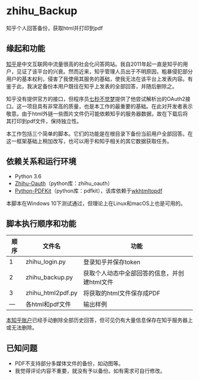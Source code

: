 # zhihu_Backup
知乎个人回答备份，获取html并打印到pdf

## 缘起和功能
[知乎](https://www.zhihu.com)是中文互联网中流量很高的社会化问答网站。我自2011年起一直是知乎的用户，见证了该平台的兴衰。然而近来，知乎管理人员出于不明原因，粗暴侵犯部分用户的基本权利，侵害了我使用其服务的基础，使我无法在该平台上发表内容。有鉴于此，我决定备份本用户既往在知乎上发表的全部回答，并随后删除之。

知乎没有提供官方的接口，但程序员[七秒不觉梦](https://github.com/7sDream/)提供了他尝试解析出的OAuth2接口。这一项目具有非常高的质量，也是本工作的最重要的基础。在此对开发者表示敬意。由于html外链一些图片文件仍可能依赖知乎的服务器数据，故在下载后将其打印到pdf文件，保持独立性。

本工作包括三个简单的脚本。它们的功能是在根目录下备份当前用户全部回答。在这一框架基础上稍加改写，也可以用于和知乎相关的其它数据获取任务。

## 依赖关系和运行环境
- Python 3.6
- [Zhihu-Oauth](https://github.com/7sDream/zhihu-oauth)（python库：zhihu_oauth）
- [Python-PDFKit](https://github.com/JazzCore/python-pdfkit)（python库：pdfkit），该库依赖于[wkhtmltopdf](https://wkhtmltopdf.org/)

本脚本在Windows 10下测试通过，但理论上在Linux和macOS上也是可用的。

## 脚本执行顺序和功能
顺序 | 文件名 | 功能
---- | --- | ---
1 | zhihu_login.py | 登录知乎并保存token
2 | zhihu_backup.py | 获取个人动态中全部回答的信息，并创建html文件
3 | zhihu_html2pdf.py | 将获取的html文件保存成PDF
— | 各html和pdf文件 | 输出样例

[本知乎账户](https://www.zhihu.com/people/mengxiangxi)已经手动删除全部历史回答，但可见仍有大量信息保存在知乎服务器上或无法删除。

## 已知问题
- PDF不支持部分多媒体文件的备份，如动图等。
- 我觉得评论内容不重要，就没有予以备份。如有需求可自行修改。
